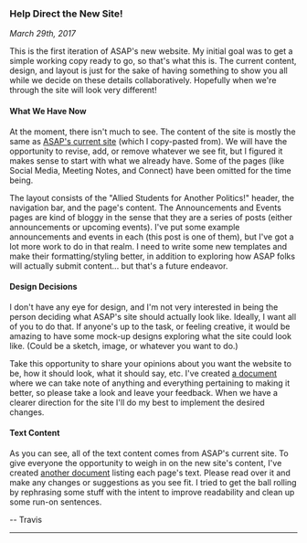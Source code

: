 ### Help Direct the New Site!

*March 29th, 2017*

This is the first iteration of ASAP's new website. My initial goal was to get a simple working copy ready to go, so that's what this is. The current content, design, and layout is just for the sake of having something to show you all while we decide on these details collaboratively. Hopefully when we're through the site will look very different!

#### What We Have Now

At the moment, there isn't much to see. The content of the site is mostly the same as [ASAP's current site](http://asapolitics.wixsite.com/asap) (which I copy-pasted from). We will have the opportunity to revise, add, or remove whatever we see fit, but I figured it makes sense to start with what we already have. Some of the pages (like Social Media, Meeting Notes, and Connect) have been omitted for the time being. 

The layout consists of the "Allied Students for Another Politics!" header, the navigation bar, and the page's content. The Announcements and Events pages are kind of bloggy in the sense that they are a series of posts (either announcements or upcoming events). I've put some example announcements and events in each (this post is one of them), but I've got a lot more work to do in that realm. I need to write some new templates and make their formatting/styling better, in addition to exploring how ASAP folks will actually submit content... but that's a future endeavor.

#### Design Decisions

I don't have any eye for design, and I'm not very interested in being the person deciding what ASAP's site should actually look like. Ideally, I want all of you to do that. If anyone's up to the task, or feeling creative, it would be amazing to have some mock-up designs exploring what the site could look like. (Could be a sketch, image, or whatever you want to do.) 

Take this opportunity to share your opinions about you want the website to be, how it should look, what it should say, etc. I've created [a document](https://docs.google.com/document/d/1Jgg-BT3DhPqijJp0E-L65VAFls3PijMJofVVJLKy-Tw/edit?usp=sharing) where we can take note of anything and everything pertaining to making it better, so please take a look and leave your feedback. When we have a clearer direction for the site I'll do my best to implement the desired changes.

#### Text Content

As you can see, all of the text content comes from ASAP's current site. To give everyone the opportunity to weigh in on the new site's content, I've created [another document](https://docs.google.com/document/d/1Bq60TeHQGWRrmv0SNirdu6h8hTp4y9Lm85vkoVTg1fs/edit?usp=sharing) listing each page's text. Please read over it and make any changes or suggestions as you see fit. I tried to get the ball rolling by rephrasing some stuff with the intent to improve readability and clean up some run-on sentences.

-- Travis

******
